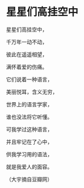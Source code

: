 # 星星们高挂空中

星星们高挂空中， 

千万年一动不动， 

彼此在遥遥相望， 

满怀着爱的伤痛。 

它们说着一种语言， 

美丽悦耳，含义无穷， 

世界上的语言学家， 

谁也没法将它听懂。 

可我学过这种语言， 

并且牢记在了心中， 

供我学习用的语法， 

就是我爱人的面容。 

（大宇摘自豆瓣网）